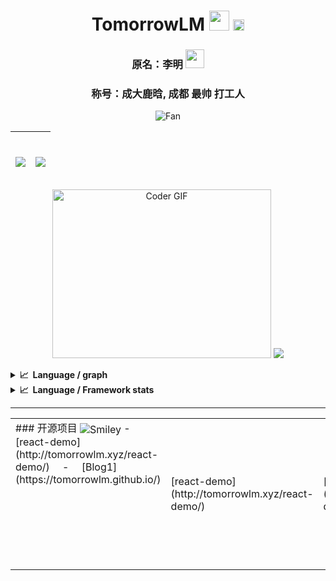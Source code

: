 
<h1 align="center">
 TomorrowLM <img src="https://github.com/blackcater/blackcater/raw/main/images/Hi.gif" height="32" />
 <a href="mailto:120329698@qq.com">
   <img width="18" height="18" src="https://raw.githubusercontent.com/jaywcjlove/jaywcjlove/master/imgs/mail.svg?sanitize=true" />
 </a>
</h1>  
<h3 align="center"> 
  原名：李明
  <img src="https://media.giphy.com/media/WUlplcMpOCEmTGBtBW/giphy.gif" width="30"> 
</h3>  
<h3 align="center"> 称号：成大鹿晗, 成都
 <span color="red">最帅</span> 
 打工人
</h3>  

<p align="center"> <img src="https://github.com/fnky/fnky/raw/fnky/img/fan-1.gif" alt="Fan" align="center"></p>

| <p align="center"><br/>  <img align="center" src="https://github-readme-stats.vercel.app/api?username=TomorrowLM&show_icons=true&theme=vue&hide_border=true"/><br/></p> | <p align="center"><br/>  <img align="center" src="https://github-readme-stats.vercel.app/api/top-langs/?username=TomorrowLM&layout=compact&hide=html&theme=vue&hide_border=true&langs_count=6"/><br/></p> |
| ------------------------------------------------------------ | ------------------------------------------------------------ |


<p align="center">
<img src="https://media.giphy.com/media/SWoSkN6DxTszqIKEqv/giphy.gif" alt="Coder GIF" width="350" height="270" >
<img src="https://github-readme-stats.vercel.app/api/wakatime?username=TomorrowLM&&langs_count=8&theme=vue" />
</p>

<details>
<summary><b>📈&nbsp;&nbsp;Language&nbsp;/&nbsp;graph</b></summary>
<br/>
<img src="https://activity-graph.herokuapp.com/graph?username=TomorrowLM&theme=dracula"/>
</details>

<details>
  <summary><b>📈&nbsp;&nbsp;Language&nbsp;/&nbsp;Framework stats</b></summary>
  <br/>
  <a href='https://profile.codersrank.io/user/tomorrowlm/'>
  <img src='http://cr-skills-chart-widget.azurewebsites.net/api/api?username=TomorrowLM&padding=30&skills=angular,batchfile,c,C%23,coffeescript,dart,go,html,json,java,javascript,less,mysql,php,pandas,perl,python,reactjs,scss,shell,svelte,swift,typescript,vue'>
  </a>

</details>

------


<table align="center"><tr>
<td valign="top" width="500">
### 开源项目  
<img src="https://github.com/fnky/fnky/raw/fnky/img/smile.gif" alt="Smiley" align="center">
 - <img height="16" src="https://raw.githubusercontent.com/innng/innng/master/assets/kyubey.gif"/>[react-demo](http://tomorrowlm.xyz/react-demo/)<img height="16" src="https://raw.githubusercontent.com/innng/innng/master/assets/kyubey.gif"/>
 - <img height="16" src="https://raw.githubusercontent.com/innng/innng/master/assets/kyubey.gif"/>[Blog1](https://tomorrowlm.github.io/)<img height="16" src="https://raw.githubusercontent.com/innng/innng/master/assets/kyubey.gif"/>
</td>
<td>
[react-demo](http://tomorrowlm.xyz/react-demo/)
</td>
 <td>
[vue-demo](http://tomorrowlm.xyz/vue-demo/)
</td>
<td valign="top" width="500">

### 我的博客

- <img height="16" src="https://raw.githubusercontent.com/innng/innng/master/assets/kyubey.gif"/>[Blog1](https://tomorrowlm.github.io/)<img height="16" src="https://raw.githubusercontent.com/innng/innng/master/assets/kyubey.gif"/>

- <img height="16" src="https://raw.githubusercontent.com/innng/innng/master/assets/kyubey.gif"/>[Blog2](https://tomorrowlm.top/)<img height="16" src="https://raw.githubusercontent.com/innng/innng/master/assets/kyubey.gif"/>

</td>
</tr></table>
